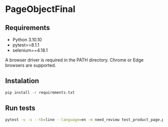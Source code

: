 # PageObjectFinal

## Requirements
- Python 3.10.10
- pytest==8.1.1
- selenium==4.18.1

A browser driver is required in the PATH directory. Chrome or Edge browsers are supported.

## Instalation

```bash
pip install -r requirements.txt
```
## Run tests

```bash
pytest -v -s --tb=line --language=en -m need_review test_product_page.py
```

